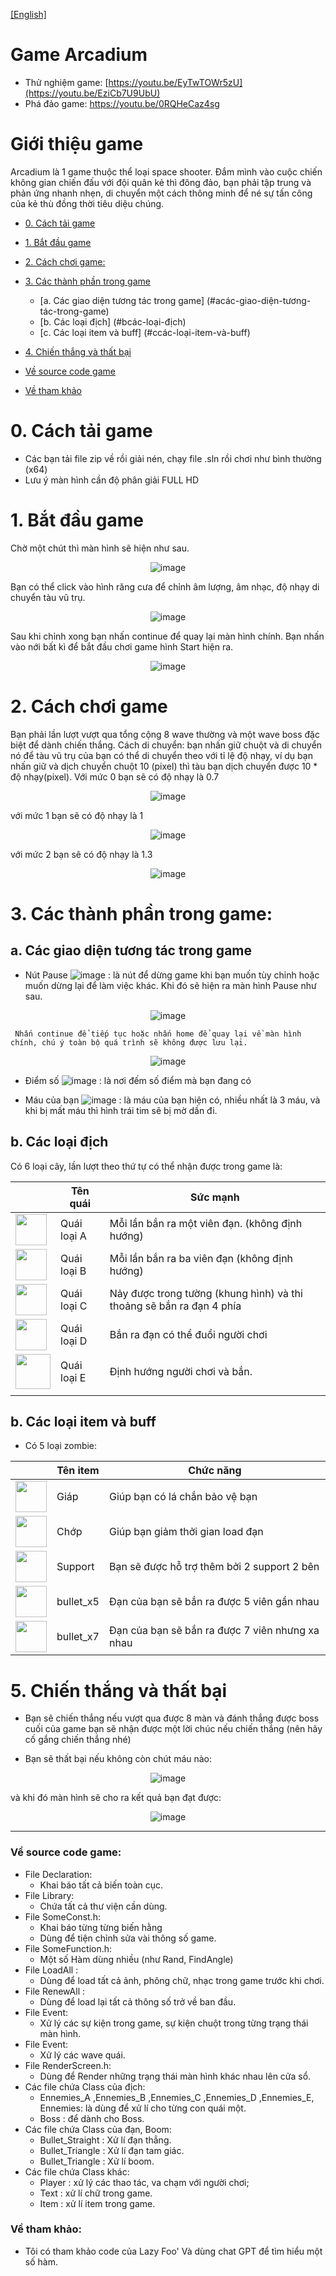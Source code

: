 [[English]](README_en.md)

# Game Arcadium

- Thử nghiệm game: [https://youtu.be/EyTwTOWr5zU](https://youtu.be/EziCb7U9UbU)
- Phá đảo game: https://youtu.be/0RQHeCaz4sg

# Giới thiệu game

Arcadium là 1 game thuộc thể loại space shooter. Đắm mình vào cuộc chiến không gian chiến đấu với đội quân kẻ thì đông đảo, bạn phải tập trung và phản ứng nhanh nhẹn, di chuyển một cách thông minh để né sự tấn công của kẻ thù đồng thời tiêu diệu chúng. 
- [0. Cách tải game](#0-cách-tải-game)
- [1. Bắt đầu game](#1bắt-đầu-game)

- [2. Cách chơi game:](#2-cách-chơi-game)
- [3. Các thành phần trong game](#4-các-thành-phần-trong-game)
    * [a. Các giao diện tương tác trong game] (#acác-giao-diện-tương-tác-trong-game)
    * [b. Các loại địch] (#bcác-loại-địch)
    * [c. Các loại item và buff] (#ccác-loại-item-và-buff)
- [4. Chiến thắng và thất bại](#4-chiến-thắng-và-thất-bại)
- [Về source code game](#về-source-code-game)
- [Về tham khảo](#về-tham-khảo)
# 0. Cách tải game
- Các bạn tải file zip về rồi giải nén, chạy file .sln rồi chơi như bình thường (x64)
- Lưu ý màn hình cần độ phân giải FULL HD

# 1. Bắt đầu game

Chờ một chút thì màn hình sẽ hiện như sau.

<div style="text-align: center;">

![image](Game\Game\picture_readme\1.png)
</div>
Bạn có thể click vào hình răng cưa để chỉnh âm lượng, âm nhạc, độ nhạy di chuyển tàu vũ trụ.
  
<div style="text-align: center;">

![image](Game\Game\picture_readme\2.png)
</div>

Sau khi chỉnh xong bạn nhấn continue để quay lại màn hình chính. Bạn nhấn vào nới bất kì để bắt đầu chơi game hình Start hiện ra.

<div style="text-align: center;">

![image](Game\Game\picture_readme\3.png)
</div>

# 2. Cách chơi game

Bạn phải lần lượt vượt qua tổng cộng 8 wave thường và một wave boss đặc biệt để dành chiến thắng.
Cách di chuyển: bạn nhấn giữ chuột và di chuyển nó  để tàu vũ trụ của bạn có thể di chuyển theo với tỉ lệ độ nhạy, ví dụ bạn nhấn giữ và dịch chuyển chuột 10 (pixel) thì tàu bạn dịch chuyển được 10 * độ nhạy(pixel).
Với mức 0 bạn sẽ có độ nhạy là 0.7
<div style="text-align: center;">

![image](Game\Game\picture_readme\4.png)
</div>
với mức 1 bạn sẽ có độ nhạy là 1
<div style="text-align: center;">

![image](Game\Game\picture_readme\5.png)
</div>
với mức 2 bạn sẽ có độ nhạy là 1.3
<div style="text-align: center;">

![image](Game\Game\picture_readme\6.png)
</div>

# 3. Các thành phần trong game:
## a. Các giao diện tương tác trong game
-    Nút Pause ![image](Game\Game\picture_readme\7.png)
     : là nút để dừng game khi bạn muốn tùy chỉnh hoặc muốn dừng lại để làm việc khác. Khi đó sẽ hiện ra màn hình Pause như sau.

<div style="text-align: center;">

![image](Game\Game\picture_readme\10.png)
</div>

     Nhấn continue để tiếp tục hoặc nhấn home để quay lại về màn hình chính, chú ý toàn bộ quá trình sẽ không được lưu lại.

<div style="text-align: center;">

![image](Game\Game\picture_readme\11.png)
</div>

-    Điểm số ![image](Game\Game\picture_readme\8.png)
     : là nơi đếm số điểm mà bạn đang có

-    Máu của bạn ![image](Game\Game\picture_readme\9.png)
     : là máu của bạn hiện có, nhiều nhất là 3 máu, và khi bị mất máu thì hình trái tim sẽ bị mờ dần đi.


## b. Các loại địch

Có 6 loại cây, lần lượt theo thứ tự có thể nhận được trong game là:

|                                                                             | Tên quái	 | Sức mạnh                                                                                                                   |
|-----------------------------------------------------------------------------|--------------|------------------------------------------------------------------------------------------------------------------------------|
| <img src="Game\Game\picture_readme\12.png" width=50>                        | Quái loại A	  | Mỗi lần bắn ra một viên đạn. (không định hướng)                                                                                             |
| <img src="Game\Game\picture_readme\13.png" width=50>                        | Quái loại B	   | Mỗi lần bắn ra ba viên đạn (không định hướng)                                                                                              |
| <img src="Game\Game\picture_readme\14.png" width=50>                        | Quái loại C	    | Nảy được trong tường (khung hình) và thi thoảng sẽ bắn ra đạn 4 phía                                                                   |
| <img src="Game\Game\picture_readme\15.png" width=50>                        | Quái loại D	    | Bắn ra đạn có thể đuổi người chơi |
| <img src="Game\Game\picture_readme\16.png" width=56>                        | Quái loại E   | Định hướng người chơi và bắn.
                                                                     |

## b. Các loại item và buff

- Có 5 loại zombie:

|                                         | Tên item 	       | Chức năng                                                                                        |
|-----------------------------------------|--------------------|--------------------------------------------------------------------------------------------------|
| <img src="Game\Game\picture_readme\17.png" width=50> | Giáp	  | Giúp bạn có lá chắn bảo vệ bạn                                                                          |
| <img src="Game\Game\picture_readme\18.png" width=50>   | Chớp       | Giúp bạn giảm thởi gian load đạn                                                |
| <img src="Game\Game\picture_readme\19.png" width=50>   | Support	   | Bạn sẽ được hỗ trợ thêm bởi 2 support 2 bên                                                                    |
| <img src="Game\Game\picture_readme\20.png" width=50> | bullet_x5	 |  Đạn của bạn sẽ bắn ra được 5 viên gần nhau                                                                |
| <img src="Game\Game\picture_readme\21.png" width=50>   | bullet_x7	       | Đạn của bạn sẽ bắn ra được 7 viên nhưng xa nhau |

# 5. Chiến thắng và thất bại

- Bạn sẽ chiến thắng nếu vượt qua được 8 màn và đánh thắng được boss cuối của game
bạn sẽ nhận được một lời chúc nếu chiến thắng (nên hãy cố gắng chiến thắng nhé)

- Bạn sẽ thất bại nếu không còn chút máu nào:

<div style="text-align: center;">

![image](Game\Game\picture_readme\22.png)
</div>
  
  và khi đó màn hình sẽ cho ra kết quả bạn đạt được:
<div style="text-align: center;">

![image](Game\Game\picture_readme\23.png)
</div>

---

### Về source code game:
- File Declaration:
    * Khai báo tất cả biến toàn cục.
- File Library: 
    * Chứa tất cả thư viện cần dùng.
- File SomeConst.h: 
    * Khai báo từng từng biến hằng 
    * Dùng để tiện chỉnh sửa vài thông số game.
- File SomeFunction.h: 
    * Một số Hàm dùng nhiều (như Rand, FindAngle)
- File LoadAll :
    * Dùng để load tất cả ảnh, phông chữ, nhạc trong game trước khi chơi.
- File RenewAll :
    * Dùng để load lại tất cả thông số trở về ban đầu.
- File Event: 
    * Xử lý các sự kiện trong game, sự kiện chuột trong từng trạng thái màn hình.
- File Event: 
    * Xử lý các wave quái.
- File RenderScreen.h: 
    * Dùng để Render những trạng thái màn hình khác nhau lên cửa sổ.
- Các file chứa Class của địch: 
    * Ennemies_A ,Ennemies_B ,Ennemies_C ,Ennemies_D ,Ennemies_E, Ennemies: là dùng để xử lí cho từng con quái một.
    * Boss : để dành cho Boss.
- Các file chứa Class của đạn, Boom: 
    * Bullet_Straight : Xử lí đạn thẳng.
    * Bullet_Triangle : Xử lí đạn tam giác.
    * Bullet_Triangle : Xử lí boom.
- Các file chứa Class khác:
    * Player : xử lý các thao tác, va chạm với người chơi;
    * Text : xử lí chữ trong game.
    * Item : xử lí item trong game.
### Về tham khảo:
- Tôi có tham khảo code của Lazy Foo' Và dùng chat GPT để tìm hiểu một số hàm.